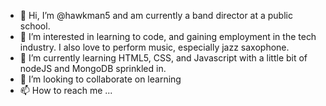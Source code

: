 - 👋 Hi, I’m @hawkman5 and am currently a band director at a public school. 
- 👀 I’m interested in learning to code, and gaining employment in the tech industry. I also love to perform music, especially jazz saxophone. 
- 🌱 I’m currently learning HTML5, CSS, and Javascript with a little bit of nodeJS and MongoDB sprinkled in.
- 💞️ I’m looking to collaborate on learning 
- 📫 How to reach me ...

<!---
hawkman5/hawkman5 is a ✨ special ✨ repository because its `README.md` (this file) appears on your GitHub profile.
You can click the Preview link to take a look at your changes.
--->
